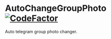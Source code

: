 # AutoChangeGroupPhoto [![CodeFactor](https://www.codefactor.io/repository/github/acgntaiwan/autochangegroupphoto/badge/master)](https://www.codefactor.io/repository/github/acgntaiwan/autochangegroupphoto/overview/master)
Auto telegram group photo changer. 
